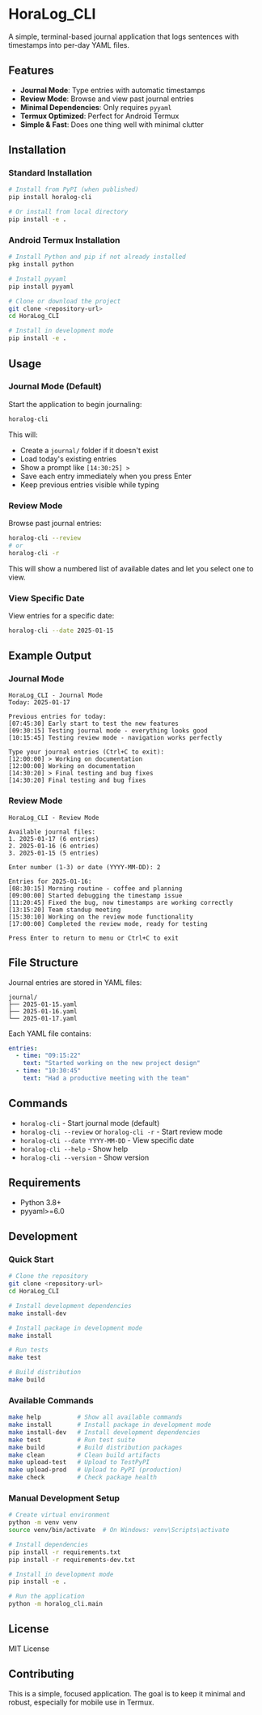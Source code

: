 # HoraLog_CLI

A simple, terminal-based journal application that logs sentences with timestamps into per-day YAML files.

## Features

- **Journal Mode**: Type entries with automatic timestamps
- **Review Mode**: Browse and view past journal entries
- **Minimal Dependencies**: Only requires `pyyaml`
- **Termux Optimized**: Perfect for Android Termux
- **Simple & Fast**: Does one thing well with minimal clutter

## Installation

### Standard Installation
```bash
# Install from PyPI (when published)
pip install horalog-cli

# Or install from local directory
pip install -e .
```

### Android Termux Installation
```bash
# Install Python and pip if not already installed
pkg install python

# Install pyyaml
pip install pyyaml

# Clone or download the project
git clone <repository-url>
cd HoraLog_CLI

# Install in development mode
pip install -e .
```

## Usage

### Journal Mode (Default)
Start the application to begin journaling:
```bash
horalog-cli
```

This will:
- Create a `journal/` folder if it doesn't exist
- Load today's existing entries
- Show a prompt like `[14:30:25] > `
- Save each entry immediately when you press Enter
- Keep previous entries visible while typing

### Review Mode
Browse past journal entries:
```bash
horalog-cli --review
# or
horalog-cli -r
```

This will show a numbered list of available dates and let you select one to view.

### View Specific Date
View entries for a specific date:
```bash
horalog-cli --date 2025-01-15
```

## Example Output

### Journal Mode
```
HoraLog_CLI - Journal Mode
Today: 2025-01-17

Previous entries for today:
[07:45:30] Early start to test the new features
[09:30:15] Testing journal mode - everything looks good
[10:15:45] Testing review mode - navigation works perfectly

Type your journal entries (Ctrl+C to exit):
[12:00:00] > Working on documentation
[12:00:00] Working on documentation
[14:30:20] > Final testing and bug fixes
[14:30:20] Final testing and bug fixes
```

### Review Mode
```
HoraLog_CLI - Review Mode

Available journal files:
1. 2025-01-17 (6 entries)
2. 2025-01-16 (6 entries)
3. 2025-01-15 (5 entries)

Enter number (1-3) or date (YYYY-MM-DD): 2

Entries for 2025-01-16:
[08:30:15] Morning routine - coffee and planning
[09:00:00] Started debugging the timestamp issue
[11:20:45] Fixed the bug, now timestamps are working correctly
[13:15:20] Team standup meeting
[15:30:10] Working on the review mode functionality
[17:00:00] Completed the review mode, ready for testing

Press Enter to return to menu or Ctrl+C to exit
```

## File Structure

Journal entries are stored in YAML files:
```
journal/
├── 2025-01-15.yaml
├── 2025-01-16.yaml
└── 2025-01-17.yaml
```

Each YAML file contains:
```yaml
entries:
  - time: "09:15:22"
    text: "Started working on the new project design"
  - time: "10:30:45"
    text: "Had a productive meeting with the team"
```

## Commands

- `horalog-cli` - Start journal mode (default)
- `horalog-cli --review` or `horalog-cli -r` - Start review mode
- `horalog-cli --date YYYY-MM-DD` - View specific date
- `horalog-cli --help` - Show help
- `horalog-cli --version` - Show version

## Requirements

- Python 3.8+
- pyyaml>=6.0

## Development

### Quick Start
```bash
# Clone the repository
git clone <repository-url>
cd HoraLog_CLI

# Install development dependencies
make install-dev

# Install package in development mode
make install

# Run tests
make test

# Build distribution
make build
```

### Available Commands
```bash
make help          # Show all available commands
make install       # Install package in development mode
make install-dev   # Install development dependencies
make test          # Run test suite
make build         # Build distribution packages
make clean         # Clean build artifacts
make upload-test   # Upload to TestPyPI
make upload-prod   # Upload to PyPI (production)
make check         # Check package health
```

### Manual Development Setup
```bash
# Create virtual environment
python -m venv venv
source venv/bin/activate  # On Windows: venv\Scripts\activate

# Install dependencies
pip install -r requirements.txt
pip install -r requirements-dev.txt

# Install in development mode
pip install -e .

# Run the application
python -m horalog_cli.main
```

## License

MIT License

## Contributing

This is a simple, focused application. The goal is to keep it minimal and robust, especially for mobile use in Termux.
